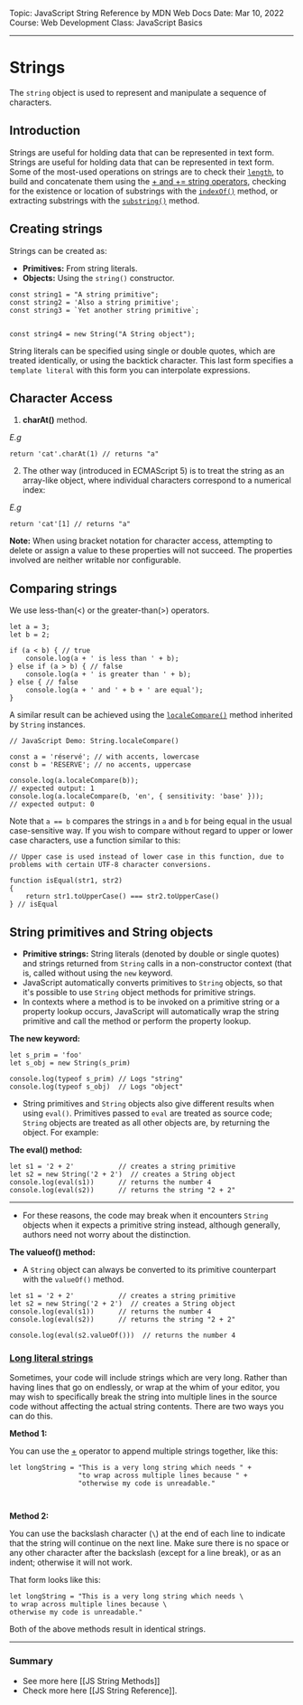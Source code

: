 Topic: JavaScript String Reference by MDN Web Docs
Date: Mar 10, 2022 
Course: Web Development
Class: JavaScript Basics

---
# Strings
The `string` object is used to represent and manipulate a sequence of characters.

## Introduction
Strings are useful for holding data that can be represented in text form. Strings are useful for holding data that can be represented in text form. Some of the most-used operations on strings are to check their [`length`](https://developer.mozilla.org/en-US/docs/Web/JavaScript/Reference/Global_Objects/String/length), to build and concatenate them using the [+ and += string operators](https://developer.mozilla.org/en-US/docs/Web/JavaScript/Guide/Expressions_and_Operators#string_operators), checking for the existence or location of substrings with the [`indexOf()`](https://developer.mozilla.org/en-US/docs/Web/JavaScript/Reference/Global_Objects/String/indexOf) method, or extracting substrings with the [`substring()`](https://developer.mozilla.org/en-US/docs/Web/JavaScript/Reference/Global_Objects/String/substring) method.

## Creating strings
Strings can be created as:
- **Primitives:** From string literals.
- **Objects:** Using the `string()` constructor.

```
const string1 = "A string primitive";
const string2 = 'Also a string primitive';
const string3 = `Yet another string primitive`;


const string4 = new String("A String object");
```

String literals can be specified using single or double quotes, which are treated identically, or using the backtick character. This last form specifies a `template literal` with this form you can interpolate expressions.

## Character Access
1. **charAt()** method.

*E.g*
```
return 'cat'.charAt(1) // returns "a"
```

2. The other way (introduced in ECMAScript 5) is to treat the string as an array-like object, where individual characters correspond to a numerical index:

*E.g*

```
return 'cat'[1] // returns "a"

```

**Note:**
When using bracket notation for character access, attempting to delete or assign a value to these properties will not succeed. The properties involved are neither writable nor configurable.
## Comparing strings
We use less-than(<) or the greater-than(>) operators.

```
let a = 3;
let b = 2;

if (a < b) { // true
	console.log(a + ' is less than ' + b);
} else if (a > b) { // false
	console.log(a + ' is greater than ' + b);
} else { // false
	console.log(a + ' and ' + b + ' are equal');
}
```

A similar result can be achieved using the [`localeCompare()`](https://developer.mozilla.org/en-US/docs/Web/JavaScript/Reference/Global_Objects/String/localeCompare) method inherited by `String` instances.
```
// JavaScript Demo: String.localeCompare()

const a = 'réservé'; // with accents, lowercase
const b = 'RESERVE'; // no accents, uppercase

console.log(a.localeCompare(b));
// expected output: 1
console.log(a.localeCompare(b, 'en', { sensitivity: 'base' }));
// expected output: 0
```

Note that `a == b` compares the strings in `a` and `b` for being equal in the usual case-sensitive way. If you wish to compare without regard to upper or lower case characters, use a function similar to this:

```
// Upper case is used instead of lower case in this function, due to problems with certain UTF-8 character conversions.

function isEqual(str1, str2)
{
    return str1.toUpperCase() === str2.toUpperCase()
} // isEqual

```

## String primitives and String objects
- **Primitive strings:** String literals (denoted by double or single quotes) and strings returned from `String` calls in a non-constructor context (that is, called without using the `new` keyword.
-  JavaScript automatically converts primitives to `String` objects, so that it's possible to use `String` object methods for primitive strings. 
- In contexts where a method is to be invoked on a primitive string or a property lookup occurs, JavaScript will automatically wrap the string primitive and call the method or perform the property lookup.

**The new keyword:**

```
let s_prim = 'foo'
let s_obj = new String(s_prim)

console.log(typeof s_prim) // Logs "string"
console.log(typeof s_obj)  // Logs "object"

```

- String primitives and `String` objects also give different results when using `eval()`. Primitives passed to `eval` are treated as source code; `String` objects are treated as all other objects are, by returning the object. For example:

**The eval() method:**

```
let s1 = '2 + 2'           // creates a string primitive
let s2 = new String('2 + 2')  // creates a String object
console.log(eval(s1))      // returns the number 4
console.log(eval(s2))      // returns the string "2 + 2"
```
---
- For these reasons, the code may break when it encounters `String` objects when it expects a primitive string instead, although generally, authors need not worry about the distinction.

**The valueof() method:**

- A `String` object can always be converted to its primitive counterpart with the `valueOf()` method.

```
let s1 = '2 + 2'           // creates a string primitive
let s2 = new String('2 + 2')  // creates a String object
console.log(eval(s1))      // returns the number 4
console.log(eval(s2))      // returns the string "2 + 2"

console.log(eval(s2.valueOf()))  // returns the number 4
```

### [Long literal strings](https://developer.mozilla.org/en-US/docs/Web/JavaScript/Reference/Global_Objects/String#long_literal_strings "Permalink to Long literal strings")

Sometimes, your code will include strings which are very long. Rather than having lines that go on endlessly, or wrap at the whim of your editor, you may wish to specifically break the string into multiple lines in the source code without affecting the actual string contents. There are two ways you can do this.

**Method 1:**

You can use the [+](https://developer.mozilla.org/en-US/docs/Web/JavaScript/Reference/Operators/Addition) operator to append multiple strings together, like this:

```
let longString = "This is a very long string which needs " +
                 "to wrap across multiple lines because " +
                 "otherwise my code is unreadable."
                 
```
```
```

**Method 2:**

You can use the backslash character (`\`) at the end of each line to indicate that the string will continue on the next line. Make sure there is no space or any other character after the backslash (except for a line break), or as an indent; otherwise it will not work.

That form looks like this:

```
let longString = "This is a very long string which needs \
to wrap across multiple lines because \
otherwise my code is unreadable."
```

Both of the above methods result in identical strings.

---
### Summary
- See more here [[JS String Methods]]
- Check more here [[JS String Reference]].